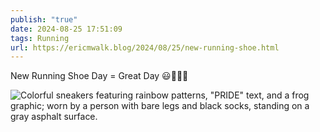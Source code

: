 ```yaml
---
publish: "true"
date: 2024-08-25 17:51:09
tags: Running
url: https://ericmwalk.blog/2024/08/25/new-running-shoe.html
---
```


New Running Shoe Day = Great Day 😃🏃‍♂️👟

![Colorful sneakers featuring rainbow patterns, "PRIDE" text, and a frog graphic; worn by a person with bare legs and black socks, standing on a gray asphalt surface.](https://ericmwalk.blog/uploads/2024/img-1635.jpeg)